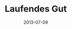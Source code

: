 ---
template: article.jade
title: Laufendes Gut
category: segelboot
date: 2013-07-09
available: false
---